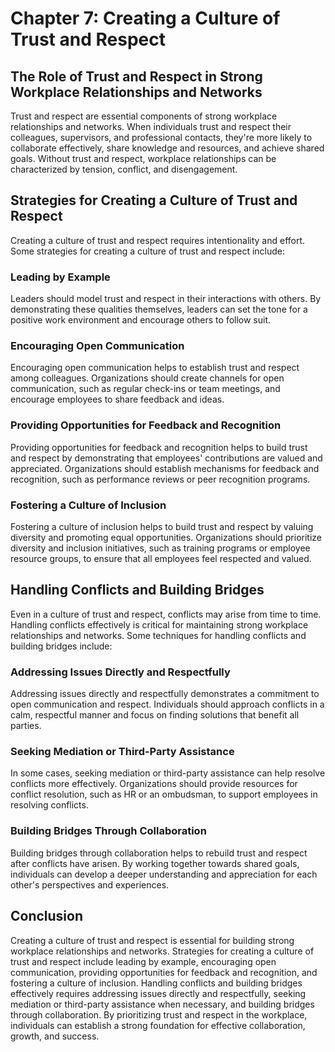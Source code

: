 Chapter 7: Creating a Culture of Trust and Respect
==================================================

The Role of Trust and Respect in Strong Workplace Relationships and Networks
----------------------------------------------------------------------------

Trust and respect are essential components of strong workplace relationships and networks. When individuals trust and respect their colleagues, supervisors, and professional contacts, they're more likely to collaborate effectively, share knowledge and resources, and achieve shared goals. Without trust and respect, workplace relationships can be characterized by tension, conflict, and disengagement.

Strategies for Creating a Culture of Trust and Respect
------------------------------------------------------

Creating a culture of trust and respect requires intentionality and effort. Some strategies for creating a culture of trust and respect include:

### Leading by Example

Leaders should model trust and respect in their interactions with others. By demonstrating these qualities themselves, leaders can set the tone for a positive work environment and encourage others to follow suit.

### Encouraging Open Communication

Encouraging open communication helps to establish trust and respect among colleagues. Organizations should create channels for open communication, such as regular check-ins or team meetings, and encourage employees to share feedback and ideas.

### Providing Opportunities for Feedback and Recognition

Providing opportunities for feedback and recognition helps to build trust and respect by demonstrating that employees' contributions are valued and appreciated. Organizations should establish mechanisms for feedback and recognition, such as performance reviews or peer recognition programs.

### Fostering a Culture of Inclusion

Fostering a culture of inclusion helps to build trust and respect by valuing diversity and promoting equal opportunities. Organizations should prioritize diversity and inclusion initiatives, such as training programs or employee resource groups, to ensure that all employees feel respected and valued.

Handling Conflicts and Building Bridges
---------------------------------------

Even in a culture of trust and respect, conflicts may arise from time to time. Handling conflicts effectively is critical for maintaining strong workplace relationships and networks. Some techniques for handling conflicts and building bridges include:

### Addressing Issues Directly and Respectfully

Addressing issues directly and respectfully demonstrates a commitment to open communication and respect. Individuals should approach conflicts in a calm, respectful manner and focus on finding solutions that benefit all parties.

### Seeking Mediation or Third-Party Assistance

In some cases, seeking mediation or third-party assistance can help resolve conflicts more effectively. Organizations should provide resources for conflict resolution, such as HR or an ombudsman, to support employees in resolving conflicts.

### Building Bridges Through Collaboration

Building bridges through collaboration helps to rebuild trust and respect after conflicts have arisen. By working together towards shared goals, individuals can develop a deeper understanding and appreciation for each other's perspectives and experiences.

Conclusion
----------

Creating a culture of trust and respect is essential for building strong workplace relationships and networks. Strategies for creating a culture of trust and respect include leading by example, encouraging open communication, providing opportunities for feedback and recognition, and fostering a culture of inclusion. Handling conflicts and building bridges effectively requires addressing issues directly and respectfully, seeking mediation or third-party assistance when necessary, and building bridges through collaboration. By prioritizing trust and respect in the workplace, individuals can establish a strong foundation for effective collaboration, growth, and success.
